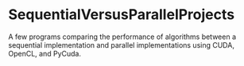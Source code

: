 # SequentialVersusParallelProjects
A few programs comparing the performance of algorithms between a sequential implementation and parallel implementations using CUDA, OpenCL, and PyCuda.
